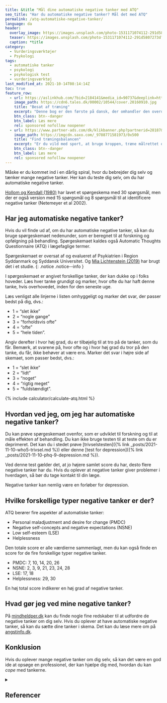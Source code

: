 ```yaml
---
title: &title "Mål dine automatiske negative tanker med ATQ"
seo_title: "Har du automatiske negative tanker? Mål det med ATQ"
permalink: /atq-automatiske-negative-tanker/
language: da
header:
  overlay_image: https://images.unsplash.com/photo-1531171074112-291d5807273d?ixid=MnwxMjA3fDB8MHxwaG90by1wYWdlfHx8fGVufDB8fHx8&ixlib=rb-1.2.1&auto=format&fit=crop&h=630&w=1200&q=10
  teaser: https://images.unsplash.com/photo-1531171074112-291d5807273d?ixid=MnwxMjA3fDB8MHxwaG90by1wYWdlfHx8fGVufDB8fHx8&ixlib=rb-1.2.1&auto=format&fit=crop&h=300&w=400&q=10
  caption: *title
category:
  - Vurderingsværktøjer
  - Psykologi
tags:
  - automatiske tanker
  - psykologi
  - psykologisk test
  - vurderingsværktøj
last_modified_at: 2021-10-14T08:14:14Z
toc: true
feature_row:
  - url: https://aslinkhub.com/?bid=2184141&media_id=90737&deeplink=https://tales.dk/besat-af-traening-naar-sund-motion-bliver-til-skadelig-afhaengighed_mia-beck-lichtenstein_9788777068515
    image_path: https://cdn6.tales.dk/00002/10544/cover.20160910.jpg
    title: "Besat af træning"
    excerpt: "Denne bog er den første på dansk, der omhandler den overdrevne og ekstreme træningsiver, som i nogle tilfælde kan udvikle sig til en negativ afhængighedstilstand. Bogen er skrevet af Mia Beck Lichtenstein."
    btn_class: btn--danger
    btn_label: Læs mere
    rel: sponsored nofollow noopener
  - url: https://www.partner-ads.com/dk/klikbanner.php?partnerid=28187&bannerid=43264&htmlurl=https://www.saxo.com/dk/find-traeningsbalancen_mia-beck-lichtenstein_epub_9788771581973
    image_path: https://imgcdn.saxo.com/_9788771581973/0x500
    title: "Find træningsbalancen"
    excerpt: "Er du vild med sport, at bruge kroppen, træne målrettet og konkurrere? Giver motion og idræt dig glæde og energi? Men sker det også at træningen styrer dit liv? Eller at du træner , selvom du har smerter og ved, at du burde lade være?"
    btn_class: btn--danger
    btn_label: Læs mere
    rel: sponsored nofollow noopener
---
```


Måske er du kommet ind i en dårlig spiral, hvor du bebrejder dig selv og tænker mange negative tanker. Her kan du teste dig selv, om du har automatiske negative tanker.

[Hollom og Kendall (1980)](https://link.springer.com/article/10.1007/BF01178214) har lavet et spørgeskema med 30 spørgsmål, men der er også version med 15 spørgsmål og 8 spørgsmål til at identificere negative tanker (Netemeyer et al 2002).

## Har jeg automatiske negative tanker?

Hvis du vil finde ud af, om du har automatiske negative tanker, så kan du bruge spørgeskemaet nedenunder, som er beregnet til at forskning og opfølgning på behandling. Spørgeskemaet kaldes også Automatic Thoughts Questionnaire (ATQ) i lægefaglige termer.

Spørgeskemaet er oversat af og evalueret af Psykiatrien i Region Syddanmark og Syddansk Universitet. Og [Mia Lichtenstein (2019)](https://www.mialic.dk) har brugt det i et studie.
{: .notice .notice--info }

I spørgeskemaet er angivet forskellige tanker, der kan dukke op i folks hoveder. Læs hver tanke grundigt og marker, hvor ofte du har haft denne tanke, hvis overhovedet, inden for den seneste uge.

Læs venligst alle linjerne i listen omhyggeligt og marker det svar, der passer bedst på dig, dvs.:

- 1 = “slet ikke”
- 2 = “nogle gange”
- 3 = “forholdsvis ofte”
- 4 = “ofte”
- 5 = “hele tiden”.

Angiv derefter i hvor høj grad, du er tilbøjelig til at tro på de tanker, som du får. Bemærk, at svarene på, hvor ofte og i hvor høj grad du tror på den tanke, du får, ikke behøver at være ens. Marker det svar
i højre side af skemaet, som passer bedst, dvs.: 

- 1 = “slet ikke”
- 2 = “lidt”
- 3 = “noget“
- 4 = “rigtig meget”
- 5 = “fuldstændigt”.

{% include calculator/calculate-atq.html %}

## Hvordan ved jeg, om jeg har automatiske negative tanker?

Du kan prøve spørgeskemaet ovenfor, som er udviklet til forskning og til at måle effekten af behandling. Du kan ikke bruge testen til at teste om du er deprimeret. Det kan du i stedet prøve [trivselstesten]({% link _posts/2021-11-10-who5-trivsel.md %}) eller denne [test for depression]({% link _posts/2021-11-10-phq-9-depression.md %}).

Ved denne test gælder det, at jo højere samlet score du har, desto flere negative tanker har du. Hvis du oplever at negative tanker giver problemer i hverdagen, så bør du tage kontakt til din læge. 

Negative tanker kan nemlig være en forløber for depression.

## Hvilke forskellige typer negative tanker er der?

ATQ berører fire aspekter af automatiske tanker:

- Personal maladjustment and desire for change (PMDC)
- Negative self-concepts and negative expectations (NSNE)
- Low self-esteem (LSE)
- Helplessness

Den totale score er alle værdierne sammenlagt, men du kan også finde en score for de fire forskellige typer negative tanker.

- PMDC: 7, 10, 14, 20, 26
- NSNE: 2, 3, 9, 21, 23, 24, 28
- LSE: 17, 18
- Helplessness: 29, 30

En høj total score indikerer en høj grad af negative tanker.

## Hvad gør jeg ved mine negative tanker?

På [mindheldper.dk](https://mindhelper.dk/identitet/negative-tanker/) kan du finde nogle fine redskaber til at udfordre de negative tanker om dig selv. Hvis du oplever at have automatiske negative tanker, så kan du sætte dine tanker i skema. Det kan du læse mere om på [angstinfo.dk](https://angstinfo.dk/negative-automatiske-tanker/).

## Konklusion

Hvis du oplever mange negative tanker om dig selv, så kan det være en god ide at opsøge en professionel, der kan hjælpe dig med, hvordan du kan _cope_ med tankerne.

<details markdown="1" class="references">
  <summary><h2 id="references">Referencer</h2></summary>

- Lichtenstein, M.B. et al (2019). A psychometric evaluation of the automatic thoughts questionnaire in Danish adolescents and emerging adults. Nordic Psychology, 71(4), 262-275. <https://doi.org/10.1080/19012276.2019.1604252>
- Hollon‚ S. D.‚ & Kendall‚ P. C. (1980). Cognitive self-statements in depression: Development of an automatic thoughts questionnaire. Cognitive Therapy and Research‚ 4(4): 383-395.
- Harrell‚ Thomas H.‚ Ryon‚ Nancy B. (1983). Cognitive-behavioral assessment of depression: Clinical validation of the Automatic Thoughts Questionnaire. Journal of Consulting and Clinical Psychology‚ 51(5): 721-725.
- Hollon‚ Steven D.‚ Kendall‚ Philip C.‚ Lumry‚ Ann. (1986). Specificity of depressotypic cognitions in clinical depression. Journal of Abnormal Psychology‚ 95(1): 52-59.
- Ingram‚ R.E.‚ Wisnicki‚ K.S. (1988). Assessment of positive automatic cognition. Journal of Consulting and Clinical Psychology‚ 56(6):898-902.
- Kazdin Alan E. (1990). Evaluation of the Automatic Thoughts Questionnaire: Negative Cognitive Processes and Depression Among Children. Psychological Assessment: A Journal of Consulting and Clinical Psychology‚ 2(1): 73-77.
- Netemeyer‚ Richard G.‚ Netemeyer‚ D. A‚ Et al. (2002). Psychometric properties of shortened versions of the Automatic Thoughts Questionnaire. Educational and Psychological Measurement‚ 62(1): 111-129
- Ghassemzadeh‚ H.‚ Mojtabai‚ R.‚ Karamghadiri‚ N.‚ Ebrahimkhani‚ N. (2006). Psychometric properties of a Persian-language version of the Automatic Thoughts Questionnaire: ATQ-Persian. Int J Soc Psychiatry. 52(2):127-37.
</details>
